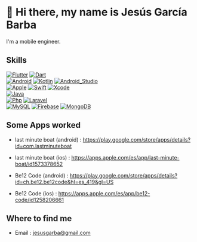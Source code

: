 # 👋  Hi there, my name is Jesús García Barba
 I'm a mobile engineer.
## Skills
[![Flutter](https://img.shields.io/badge/Flutter-6ACEFF?style=for-the-badge&logo=Flutter&logoColor=white&labelColor=101010)]()
[![Dart](https://img.shields.io/badge/Dart-194A6A?style=for-the-badge&logo=Dart&logoColor=white&labelColor=101010)]()
</br>
[![Android](https://img.shields.io/badge/Android-3DDC84?style=for-the-badge&logo=android&logoColor=white&labelColor=101010)]()
[![Kotlin](https://img.shields.io/badge/Kotlin-FF8E65?style=for-the-badge&logo=kotlin&logoColor=white&labelColor=101010)]()
[![Android_Studio](https://img.shields.io/badge/Android_Studio-3DDC84?style=for-the-badge&logo=android-studio&logoColor=white&labelColor=101010)]()
</br>
[![Apple](https://img.shields.io/badge/iOS-999999?style=for-the-badge&logo=apple&logoColor=white&labelColor=101010)]()
[![Swift](https://img.shields.io/badge/Swift-FA7343?style=for-the-badge&logo=swift&logoColor=white&labelColor=101010)]()
[![Xcode](https://img.shields.io/badge/Xcode-1575F9?style=for-the-badge&logo=xcode&logoColor=white&labelColor=101010)]()
</br>
[![Java](https://img.shields.io/badge/Java-F6F6F6?style=for-the-badge&logo=Java&logoColor=white&labelColor=101010)]()
</br>
[![Php](https://img.shields.io/badge/Php-666BA1?style=for-the-badge&logo=php&logoColor=white&labelColor=101010)]()
[![Laravel](https://img.shields.io/badge/Laravel-F53433?style=for-the-badge&logo=laravel&logoColor=white&labelColor=101010)]()
</br>
[![MySQL](https://img.shields.io/badge/MySQL-4479A1?style=for-the-badge&logo=mysql&logoColor=white&labelColor=101010)]()
[![Firebase](https://img.shields.io/badge/Firebase-FFCA28?style=for-the-badge&logo=firebase&logoColor=white&labelColor=101010)]()
[![MongoDB](https://img.shields.io/badge/MongoDB-47A248?style=for-the-badge&logo=mongodb&logoColor=white&labelColor=101010)]()
</br>
## Some Apps worked


- last minute boat (android) : https://play.google.com/store/apps/details?id=com.lastminuteboat
- last minute boat (ios) : https://apps.apple.com/es/app/last-minute-boat/id1573378652

- Be12 Code (android) : https://play.google.com/store/apps/details?id=ch.be12.be12code&hl=es_419&gl=US
- Be12 Code (ios) : https://apps.apple.com/es/app/be12-code/id1258206661

## Where to find me

- Email : jesusgarba@gmail.com



<!--
**jesusgarba/jesusgarba** is a ✨ _special_ ✨ repository because its `README.md` (this file) appears on your GitHub profile.

Here are some ideas to get you started:

- 🔭 I’m currently working on ...
- 🌱 I’m currently learning ...
- 👯 I’m looking to collaborate on ...
- 🤔 I’m looking for help with ...
- 💬 Ask me about ...
- 📫 How to reach me: ...
- 😄 Pronouns: ...
- ⚡ Fun fact: ...
-->


